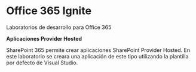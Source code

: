 ﻿# Office 365 Ignite
Laboratorios de desarrollo para Office 365

**Aplicaciones Provider Hosted**

SharePoint 365 permite crear aplicaciones SharePoint Provider Hosted. En este laboratorio se creara una aplicación de este tipo utilizando la plantilla por defecto de Visual Studio.
